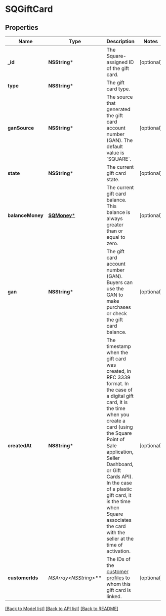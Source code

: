 # SQGiftCard

## Properties
Name | Type | Description | Notes
------------ | ------------- | ------------- | -------------
**_id** | **NSString*** | The Square-assigned ID of the gift card. | [optional] 
**type** | **NSString*** | The gift card type. | 
**ganSource** | **NSString*** | The source that generated the gift card account number (GAN). The default value is &#x60;SQUARE&#x60;. | [optional] 
**state** | **NSString*** | The current gift card state. | [optional] 
**balanceMoney** | [**SQMoney***](SQMoney.md) | The current gift card balance. This balance is always greater than or equal to zero. | [optional] 
**gan** | **NSString*** | The gift card account number (GAN). Buyers can use the GAN to make purchases or check  the gift card balance. | [optional] 
**createdAt** | **NSString*** | The timestamp when the gift card was created, in RFC 3339 format.  In the case of a digital gift card, it is the time when you create a card  (using the Square Point of Sale application, Seller Dashboard, or Gift Cards API).   In the case of a plastic gift card, it is the time when Square associates the card with the  seller at the time of activation. | [optional] 
**customerIds** | **NSArray&lt;NSString*&gt;*** | The IDs of the [customer profiles](https://developer.squareup.com/reference/square_2023-10-18/objects/Customer) to whom this gift card is linked. | [optional] 

[[Back to Model list]](../README.md#documentation-for-models) [[Back to API list]](../README.md#documentation-for-api-endpoints) [[Back to README]](../README.md)


